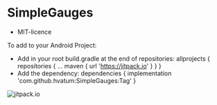 # SimpleGauges

* MIT-licence

To add to your Android Project:
* Add in your root build.gradle at the end of repositories:
    	allprojects {
    		repositories {
    			...
    			maven { url 'https://jitpack.io' }
    		}
    	}
* Add the dependency:
    	dependencies {
    	        implementation 'com.github.hvatum:SimpleGauges:Tag'
    	}

![jitpack.io](https://jitpack.io/v/hvatum/SimpleGauges.svg)

